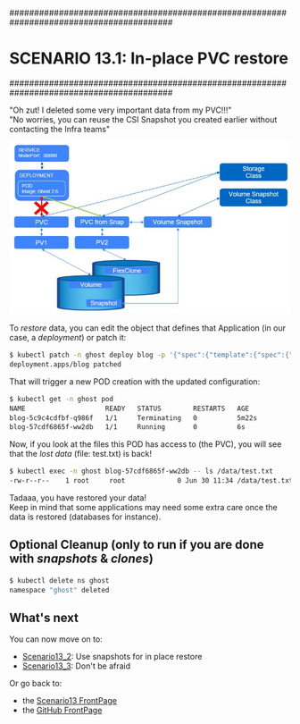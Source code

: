 #########################################################################################
# SCENARIO 13.1: In-place PVC restore
#########################################################################################

"Oh zut! I deleted some very important data from my PVC!!!"  
"No worries, you can reuse the CSI Snapshot you created earlier without contacting the Infra teams"

<p align="center"><img src="Images/scenario13_1.jpg"></p>

To *restore* data, you can edit the object that defines that Application (in our case, a *deployment*) or patch it:

```bash
$ kubectl patch -n ghost deploy blog -p '{"spec":{"template":{"spec":{"volumes":[{"name":"content","persistentVolumeClaim":{"claimName":"mydata-from-snap"}}]}}}}'
deployment.apps/blog patched
```

That will trigger a new POD creation with the updated configuration:

```bash
$ kubectl get -n ghost pod
NAME                    READY   STATUS        RESTARTS   AGE
blog-5c9c4cdfbf-q986f   1/1     Terminating   0          5m22s
blog-57cdf6865f-ww2db   1/1     Running       0          6s
```

Now, if you look at the files this POD has access to (the PVC), you will see that the *lost data* (file: test.txt) is back!

```bash
$ kubectl exec -n ghost blog-57cdf6865f-ww2db -- ls /data/test.txt
-rw-r--r--    1 root     root             0 Jun 30 11:34 /data/test.txt
```

Tadaaa, you have restored your data!  
Keep in mind that some applications may need some extra care once the data is restored (databases for instance).  

## Optional Cleanup (only to run if you are done with *snapshots* & *clones*)

```bash
$ kubectl delete ns ghost
namespace "ghost" deleted
```

## What's next

You can now move on to:

- [Scenario13_2](../2_Clone_for_new_app): Use snapshots for in place restore  
- [Scenario13_3](../3_what_happens_when): Don't be afraid  

Or go back to:

- the [Scenario13 FrontPage](../)
- the [GitHub FrontPage](https://github.com/YvosOnTheHub/LabNetApp)